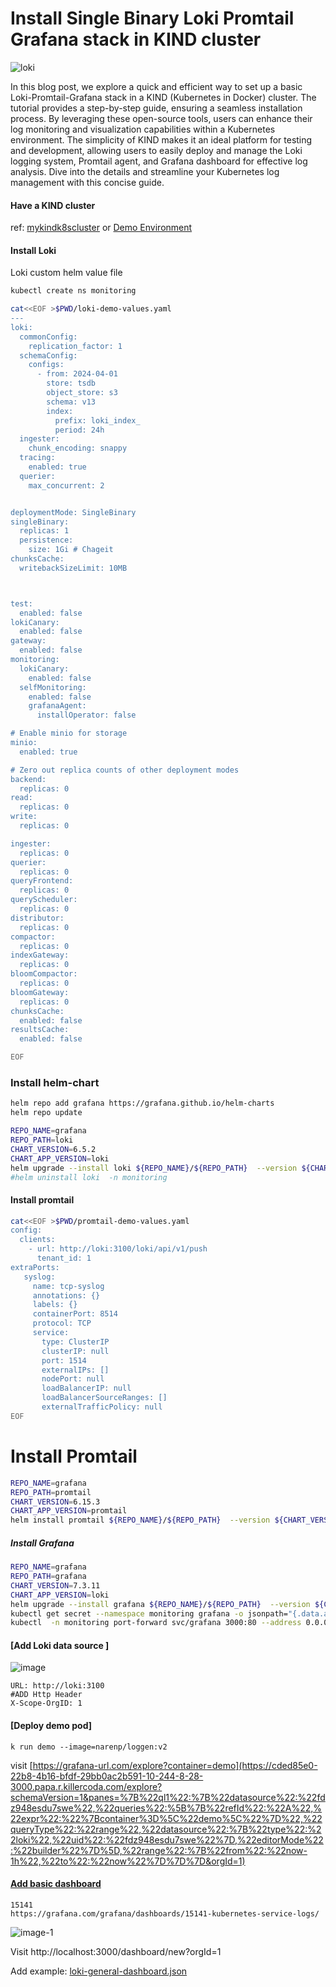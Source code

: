 # Install Single Binary Loki Promtail Grafana stack in KIND cluster

![loki](https://github.com/naren4b/nks/assets/3488520/fa0674db-f45c-43da-98a1-2ca77c24d345)

In this blog post, we explore a quick and efficient way to set up a basic Loki-Promtail-Grafana stack in a KIND (Kubernetes in Docker) cluster. The tutorial provides a step-by-step guide, ensuring a seamless installation process. By leveraging these open-source tools, users can enhance their log monitoring and visualization capabilities within a Kubernetes environment. The simplicity of KIND makes it an ideal platform for testing and development, allowing users to easily deploy and manage the Loki logging system, Promtail agent, and Grafana dashboard for effective log analysis. Dive into the details and streamline your Kubernetes log management with this concise guide.

#### Have a KIND cluster

ref: [mykindk8scluster](https://naren4b.github.io/nks/mykindk8scluster.html) or [Demo Environment](https://killercoda.com/killer-shell-ckad/scenario/playground)

#### Install Loki

Loki custom helm value file

```bash
kubectl create ns monitoring

cat<<EOF >$PWD/loki-demo-values.yaml
---
loki:
  commonConfig:
    replication_factor: 1
  schemaConfig:
    configs:
      - from: 2024-04-01
        store: tsdb
        object_store: s3
        schema: v13
        index:
          prefix: loki_index_
          period: 24h
  ingester:
    chunk_encoding: snappy
  tracing:
    enabled: true
  querier:
    max_concurrent: 2


deploymentMode: SingleBinary
singleBinary:
  replicas: 1
  persistence:
    size: 1Gi # Chageit
chunksCache:
  writebackSizeLimit: 10MB



test:
  enabled: false
lokiCanary:
  enabled: false
gateway:
  enabled: false
monitoring:
  lokiCanary:
    enabled: false
  selfMonitoring:
    enabled: false
    grafanaAgent:
      installOperator: false

# Enable minio for storage
minio:
  enabled: true

# Zero out replica counts of other deployment modes
backend:
  replicas: 0
read:
  replicas: 0
write:
  replicas: 0

ingester:
  replicas: 0
querier:
  replicas: 0
queryFrontend:
  replicas: 0
queryScheduler:
  replicas: 0
distributor:
  replicas: 0
compactor:
  replicas: 0
indexGateway:
  replicas: 0
bloomCompactor:
  replicas: 0
bloomGateway:
  replicas: 0
chunksCache:
  enabled: false
resultsCache:
  enabled: false

EOF
```

### Install helm-chart

```bash
helm repo add grafana https://grafana.github.io/helm-charts
helm repo update

REPO_NAME=grafana
REPO_PATH=loki
CHART_VERSION=6.5.2
CHART_APP_VERSION=loki
helm upgrade --install loki ${REPO_NAME}/${REPO_PATH}  --version ${CHART_VERSION} -f $PWD/loki-demo-values.yaml -n monitoring
#helm uninstall loki  -n monitoring
```

#### Install promtail

```bash
cat<<EOF >$PWD/promtail-demo-values.yaml
config:
  clients:
    - url: http://loki:3100/loki/api/v1/push
      tenant_id: 1
extraPorts:
   syslog:
     name: tcp-syslog
     annotations: {}
     labels: {}
     containerPort: 8514
     protocol: TCP
     service:
       type: ClusterIP
       clusterIP: null
       port: 1514
       externalIPs: []
       nodePort: null
       loadBalancerIP: null
       loadBalancerSourceRanges: []
       externalTrafficPolicy: null
EOF

```

# Install Promtail

```bash
REPO_NAME=grafana
REPO_PATH=promtail
CHART_VERSION=6.15.3
CHART_APP_VERSION=promtail
helm install promtail ${REPO_NAME}/${REPO_PATH}  --version ${CHART_VERSION} -f $PWD/promtail-demo-values.yaml -n monitoring

```

##### Install Grafana

```bash
REPO_NAME=grafana
REPO_PATH=grafana
CHART_VERSION=7.3.11
CHART_APP_VERSION=loki
helm upgrade --install grafana ${REPO_NAME}/${REPO_PATH}  --version ${CHART_VERSION} -n monitoring
kubectl get secret --namespace monitoring grafana -o jsonpath="{.data.admin-password}" | base64 --decode ; echo
kubectl  -n monitoring port-forward svc/grafana 3000:80 --address 0.0.0.0 &

```

#### [Add Loki data source ]

![image](https://github.com/naren4b/nks/assets/3488520/d1c20e4e-586d-4365-bbfb-c050fb7d9c5d)

```
URL: http://loki:3100
#ADD Http Header
X-Scope-OrgID: 1
```

#### [Deploy demo pod]
```
k run demo --image=narenp/loggen:v2

```
visit [https://grafana-url.com/explore?container=demo](https://cded85e0-22b8-4b16-bfdf-29bb0ac2b591-10-244-8-28-3000.papa.r.killercoda.com/explore?schemaVersion=1&panes=%7B%22ql1%22:%7B%22datasource%22:%22fdz948esdu7swe%22,%22queries%22:%5B%7B%22refId%22:%22A%22,%22expr%22:%22%7Bcontainer%3D%5C%22demo%5C%22%7D%22,%22queryType%22:%22range%22,%22datasource%22:%7B%22type%22:%22loki%22,%22uid%22:%22fdz948esdu7swe%22%7D,%22editorMode%22:%22builder%22%7D%5D,%22range%22:%7B%22from%22:%22now-1h%22,%22to%22:%22now%22%7D%7D%7D&orgId=1)

#### [Add basic dashboard](https://raw.githubusercontent.com/naren4b/monitoring-stack/main/loki/loki-general-dashboard.json)

```
15141
https://grafana.com/grafana/dashboards/15141-kubernetes-service-logs/

```

![image-1](https://github.com/naren4b/nks/assets/3488520/818cff38-598f-4e3b-b8da-4f1ecc254b63)

Visit http://localhost:3000/dashboard/new?orgId=1

Add example: [loki-general-dashboard.json](https://raw.githubusercontent.com/naren4b/monitoring-stack/main/loki/loki-general-dashboard.json)
